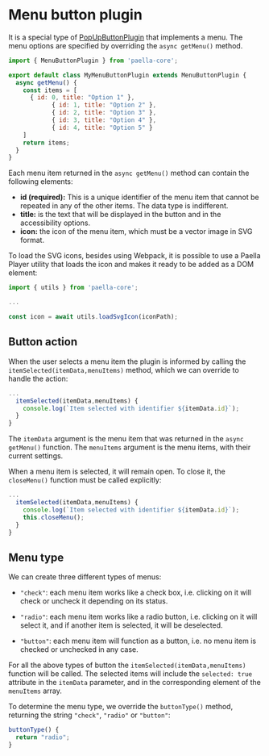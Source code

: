 
# Menu button plugin

It is a special type of [PopUpButtonPlugin](popup_button_plugin.md) that implements a menu. The menu options are specified by overriding the `async getMenu()` method.

```javascript
import { MenuButtonPlugin } from 'paella-core';

export default class MyMenuButtonPlugin extends MenuButtonPlugin {
  async getMenu() {
    const items = [
      { id: 0, title: "Option 1" },
			{ id: 1, title: "Option 2" },
			{ id: 2, title: "Option 3" },
			{ id: 3, title: "Option 4" },
			{ id: 4, title: "Option 5" }
    ]
    return items;
  }
}
```



Each menu item returned in the `async getMenu()` method can contain the following elements:

- **id (required):** This is a unique identifier of the menu item that cannot be repeated in any of the other items. The data type is indifferent.
- **title:** is the text that will be displayed in the button and in the accessibility options.
- **icon:** the icon of the menu item, which must be a vector image in SVG format.

To load the SVG icons, besides using Webpack, it is possible to use a Paella Player utility that loads the icon and makes it ready to be added as a DOM element:

```javascript
import { utils } from 'paella-core';

...

const icon = await utils.loadSvgIcon(iconPath);
```



## Button action

When the user selects a menu item the plugin is informed by calling the `itemSelected(itemData,menuItems)` method, which we can override to handle the action:

```javascript
...
  itemSelected(itemData,menuItems) {
    console.log(`Item selected with identifier ${itemData.id}`);
  }
}
```

The `itemData` argument is the menu item that was returned in the `async getMenu()` function. The `menuItems` argument is the menu items, with their current settings.

When a menu item is selected, it will remain open. To close it, the `closeMenu()` function must be called explicitly:

```javascript
...
  itemSelected(itemData,menuItems) {
    console.log(`Item selected with identifier ${itemData.id}`);
  	this.closeMenu();
  }
}

```



## Menu type

We can create three different types of menus:

- `"check"`: each menu item works like a check box, i.e. clicking on it will check or uncheck it depending on its status.
- `"radio"`: each menu item works like a radio button, i.e. clicking on it will select it, and if another item is selected, it will be deselected.

- `"button"`: each menu item will function as a button, i.e. no menu item is checked or unchecked in any case.

For all the above types of button the `itemSelected(itemData,menuItems)` function will be called. The selected items will include the `selected: true` attribute in the `itemData` parameter, and in the corresponding element of the `menuItems` array.

To determine the menu type, we override the `buttonType()` method, returning the string `"check"`, `"radio"` or `"button"`:

```javascript
buttonType() {
  return "radio";
}
```





